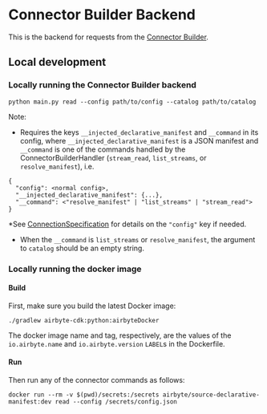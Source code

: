# Connector Builder Backend

This is the backend for requests from the [Connector Builder](https://docs.airbyte.com/connector-development/config-based/connector-builder-ui/).

## Local development

### Locally running the Connector Builder backend

```
python main.py read --config path/to/config --catalog path/to/catalog
```

Note:
- Requires the keys `__injected_declarative_manifest` and `__command` in its config, where `__injected_declarative_manifest` is a JSON manifest and `__command` is one of the commands handled by the ConnectorBuilderHandler (`stream_read`, `list_streams`, or `resolve_manifest`), i.e.
```
{
  "config": <normal config>,
  "__injected_declarative_manifest": {...},
  "__command": <"resolve_manifest" | "list_streams" | "stream_read">
}
```
*See [ConnectionSpecification](https://docs.airbyte.com/understanding-airbyte/airbyte-protocol/#actor-specification) for details on the `"config"` key if needed.

- When the `__command` is `list_streams` or `resolve_manifest`, the argument to `catalog` should be an empty string.

### Locally running the docker image

#### Build

First, make sure you build the latest Docker image:
```
./gradlew airbyte-cdk:python:airbyteDocker
```

The docker image name and tag, respectively, are the values of the `io.airbyte.name` and `io.airbyte.version` `LABEL`s in the Dockerfile.

#### Run

Then run any of the connector commands as follows:

```
docker run --rm -v $(pwd)/secrets:/secrets airbyte/source-declarative-manifest:dev read --config /secrets/config.json
```
